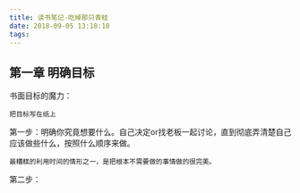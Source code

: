 ```yaml
---
title: 读书笔记-吃掉那只青蛙
date: 2018-09-05 13:18:18
tags:
---
```


## 第一章 明确目标

书面目标的魔力：

```
把目标写在纸上
```

第一步：明确你究竟想要什么。自己决定or找老板一起讨论，直到彻底弄清楚自己应该做些什么，按照什么顺序来做。

```
最糟糕的利用时间的情形之一，是把根本不需要做的事情做的很完美。
```

第二步：